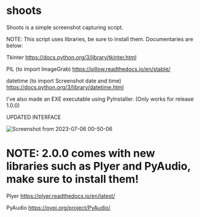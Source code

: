 # shoots
Shoots is a simple screenshot capturing script.

NOTE: This script uses libraries, be sure to install them. Documentaries are below:

Tkinter 
https://docs.python.org/3/library/tkinter.html

PIL (to import ImageGrab)
https://pillow.readthedocs.io/en/stable/

datetime (to import Screenshot date and time)
https://docs.python.org/3/library/datetime.html

I've also made an EXE executable using PyInstaller. (Only works for release 1.0.0)

UPDATED INTERFACE

![Screenshot from 2023-07-06 00-50-06](https://github.com/Aegispaces/shoots/assets/47161013/b91fea6e-c19d-41fc-a43f-2a390c5aedbf)









# NOTE: 2.0.0 comes with new libraries such as Plyer and PyAudio, make sure to install them!

Plyer
https://plyer.readthedocs.io/en/latest/

PyAudio
https://pypi.org/project/PyAudio/


